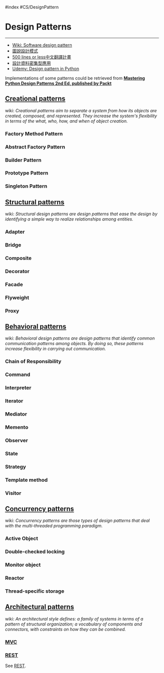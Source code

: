 #index #CS/DesignPattern

# Design Patterns
----

* [Wiki: Software design pattern](https://en.wikipedia.org/wiki/Software_design_pattern)
* [圖說設計模式](https://design-patterns.readthedocs.io/zh_CN/latest/)
* [500 lines or less中文翻譯計畫](https://github.com/HT524/500LineorLess_CN)
* [設計資料密集型應用](https://github.com/Vonng/ddia/blob/master/zh-tw/README.md)
* [Udemy: Design pattern in Python](https://www.udemy.com/share/101XbcBEcbc1tbQno=/)

Implementations of some patterns could be retrieved from [**Mastering Python Design Patterns 2nd Ed, published by Packt**](https://github.com/PacktPublishing/Mastering-Python-Design-Patterns-Second-Edition)

## [Creational patterns](https://en.wikipedia.org/wiki/Creational_pattern)

wiki: *Creational patterns aim to separate a system from how its objects are created, composed, and represented. They increase the system's flexibility in terms of the what, who, how, and when of object creation.*

### Factory Method Pattern
### Abstract Factory Pattern
### Builder Pattern
### Prototype Pattern
### Singleton Pattern

## [Structural patterns](https://en.wikipedia.org/wiki/Structural_pattern)

wiki: *Structural design patterns are design patterns that ease the design by identifying a simple way to realize relationships among entities.*

### Adapter
### Bridge
### Composite
### Decorator
### Facade
### Flyweight
### Proxy

## [Behavioral patterns](https://en.wikipedia.org/wiki/Behavioral_pattern)

wiki: *Behavioral design patterns are design patterns that identify common communication patterns among objects. By doing so, these patterns increase flexibility in carrying out communication.*

### Chain of Responsibility
### Command
### Interpreter
### Iterator
### Mediator
### Memento
### Observer
### State
### Strategy
### Template method
### Visitor

## [Concurrency patterns](https://en.wikipedia.org/wiki/Concurrency_pattern)

wiki: *Concurrency patterns are those types of design patterns that deal with the multi-threaded programming paradigm.*

### Active Object
### Double-checked locking
### Monitor object
### Reactor
### Thread-specific storage

## [Architectural patterns](https://en.wikipedia.org/wiki/Architectural_pattern)

wiki: *An architectural style defines: a family of systems in terms of a pattern of structural organization; a vocabulary of components and connectors, with constraints on how they can be combined.*

### [MVC](https://en.wikipedia.org/wiki/Model%E2%80%93view%E2%80%93controller)
### [REST](https://en.wikipedia.org/wiki/Representational_state_transfer)
See [REST](REST.md).